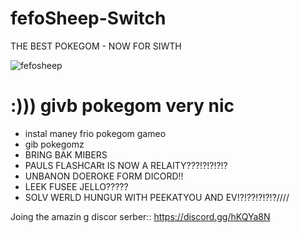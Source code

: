 # fefoSheep-Switch
THE BEST POKEGOM - NOW FOR SIWTH

![fefosheep](https://cdn.discordapp.com/attachments/341741717319581696/359360709269913601/fefosheep.png)

# :))) givb pokegom very nic
 + instal maney frio pokegom gameo
 + gib pokegomz
 + BRING BAK MIBERS
 + PAULS FLASHCARt IS NOW A RELAITY???!?!?!?!?
 + UNBANON DOEROKE FORM DICORD!!
 + LEEK FUSEE  JELLO?????
 + SOLV WERLD HUNGUR WITH PEEKATYOU AND EV!?!??!?!?!?////
 
 
 
 Joing the amazin g  discor serber::  https://discord.gg/hKQYa8N
